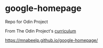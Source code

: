 # google-homepage
Repo for Odin Project

From The Odin Project's [curriculum](http://www.theodinproject.com/courses/web-development-101/lessons/html-css)


https://mnabeelp.github.io/google-homepage/
